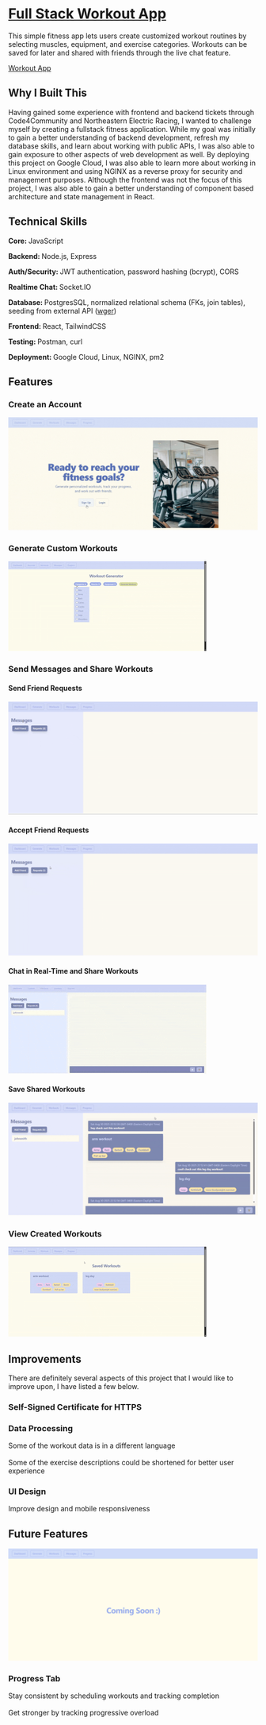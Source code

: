 # [Full Stack Workout App](http://34.73.57.107/)
This simple fitness app lets users create customized workout routines by selecting muscles, equipment, and exercise categories.  Workouts can be saved for later and shared with friends through the live chat feature.

[Workout App](http://34.73.57.107/)

## Why I Built This
Having gained some experience with frontend and backend tickets through Code4Community and Northeastern Electric Racing, I wanted to challenge myself by creating a fullstack fitness application.  While my goal was initially to gain a better understanding of backend development, refresh my database skills, and learn about working with public APIs, I was also able to gain exposure to other aspects of web development as well.  By deploying this project on Google Cloud, I was also able to learn more about working in Linux environment and using NGINX as a reverse proxy for security and management purposes.  Although the frontend was not the focus of this project, I was also able to gain a better understanding of component based architecture and state management in React.

## Technical Skills
<b>Core: </b>JavaScript

<b>Backend: </b>Node.js, Express

<b>Auth/Security: </b>JWT authentication, password hashing (bcrypt), CORS

<b>Realtime Chat: </b>Socket.IO

<b>Database: </b>PostgresSQL, normalized relational schema (FKs, join tables), seeding from external API ([wger](https://wger.de/en/software/api))

<b>Frontend: </b>React, TailwindCSS

<b>Testing: </b>Postman, curl

<b>Deployment: </b>Google Cloud, Linux, NGINX, pm2



## Features

### Create an Account
![alt text](demo/account_creation.mp4.gif)

### Generate Custom Workouts
![alt text](demo/workout_generator.gif)

### Send Messages and Share Workouts

#### Send Friend Requests
![alt text](demo/friend_request.gif)

#### Accept Friend Requests
![alt text](demo/add_friend.gif)

#### Chat in Real-Time and Share Workouts
![alt text](demo/sending_messages.gif)

#### Save Shared Workouts
![alt text](demo/save_shared_workouts.gif)

### View Created Workouts
![alt text](demo/view_workouts.gif)

## Improvements
There are definitely several aspects of this project that I would like to improve upon, I have listed a few below.  
### Self-Signed Certificate for HTTPS
### Data Processing
Some of the workout data is in a different language
<br></br>
Some of the exercise descriptions could be shortened for better user experience
### UI Design
Improve design and mobile responsiveness
## Future Features
![Coming Soon Page](demo/image.png)
### Progress Tab 
Stay consistent by scheduling workouts and tracking completion
<br></br>
Get stronger by tracking progressive overload

